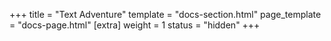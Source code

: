+++
title = "Text Adventure"
template = "docs-section.html"
page_template = "docs-page.html"
[extra]
weight = 1
status = "hidden"
+++
